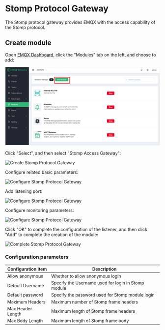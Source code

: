 # Stomp Protocol Gateway

The Stomp protocol gateway provides EMQX with the access capability of the Stomp protocol.

## Create module

Open [EMQX Dashboard](http://127.0.0.1:18083/#/modules), click the "Modules" tab on the left, and choose to add:

![image-20200928161310952](./assets/modules.png)

Click "Select", and then select "Stomp Access Gateway":

![Create Stomp Protocol Gateway](./assets/stomp_1.png)

Configure related basic parameters:

![Configure Stomp Protocol Gateway](./assets/stomp_2.png)

Add listening port:

![Configure Stomp Protocol Gateway](./assets/stomp_3.png)

Configure monitoring parameters:

![Configure Stomp Protocol Gateway](./assets/stomp_4.png)

Click "OK" to complete the configuration of the listener, and then click "Add" to complete the creation of the module:

![Complete Stomp Protocol Gateway](./assets/stomp_5.png)

### Configuration parameters

| Configuration item                | Description                                         |
| --------------------------------- | --------------------------------------------------- |
| Allow anonymous                   | Whether to allow anonymous login                    |
| Default Username                  | Specify the Username used for login in Stomp module |
| Default password                  | Specify the password used for Stomp module login    |
| Maximum Headers                   | Maximum number of Stomp frame headers               |
| Max Header Length                 | Maximum length of Stomp frame headers               |
| Max Body Length                   | Maximum length of Stomp frame body                  |
